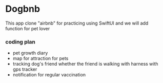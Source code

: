 # Dogbnb

This app clone "airbnb" for practicing using SwiftUI and we will add function for pet lover

### coding plan
- pet growth diary
- map for attraction for pets
- tracking dog's friend whether the friend is walking with harness with gps tracker
- notification for regular vaccination

